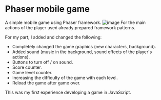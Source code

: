 # Phaser mobile game
 A simple mobile game using Phaser framework.
![image](https://user-images.githubusercontent.com/69699399/214993870-e726771f-e975-4cb4-9968-3a514280ca2b.png) 
For the main actions of the player used already prepared framework patterns.

For my part, I added and changed the following:

- Completely changed the game graphics (new characters, background).
- Added sound (music in the background, sound effects of the player's actions).
- Buttons to turn off / on sound.
- Score counter.
- Game level counter.
- Increasing the difficulty of the game with each level.
- Reload the game after game over.

This was my first experience developing a game in JavaScript.

